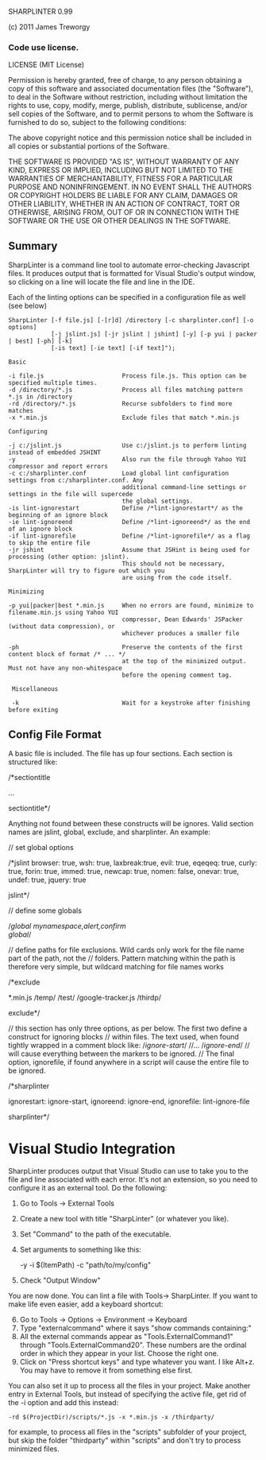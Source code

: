 SHARPLINTER 0.99

(c) 2011 James Treworgy

### Code use license.

LICENSE (MIT License)
 
Permission is hereby granted, free of charge, to any person obtaining
a copy of this software and associated documentation files (the
"Software"), to deal in the Software without restriction, including
without limitation the rights to use, copy, modify, merge, publish,
distribute, sublicense, and/or sell copies of the Software, and to
permit persons to whom the Software is furnished to do so, subject to
the following conditions:
 
The above copyright notice and this permission notice shall be
included in all copies or substantial portions of the Software.

THE SOFTWARE IS PROVIDED "AS IS", WITHOUT WARRANTY OF ANY KIND,
EXPRESS OR IMPLIED, INCLUDING BUT NOT LIMITED TO THE WARRANTIES OF
MERCHANTABILITY, FITNESS FOR A PARTICULAR PURPOSE AND
NONINFRINGEMENT. IN NO EVENT SHALL THE AUTHORS OR COPYRIGHT HOLDERS BE
LIABLE FOR ANY CLAIM, DAMAGES OR OTHER LIABILITY, WHETHER IN AN ACTION
OF CONTRACT, TORT OR OTHERWISE, ARISING FROM, OUT OF OR IN CONNECTION
WITH THE SOFTWARE OR THE USE OR OTHER DEALINGS IN THE SOFTWARE.

## Summary

SharpLinter is a command line tool to automate error-checking Javascript files. It produces output that is formatted for 
Visual Studio's output window, so clicking on a line will locate the file and line in the IDE.

Each of the linting options can be specified in a configuration file as well (see below)

    
    SharpLinter [-f file.js] [-[r]d] /directory [-c sharplinter.conf] [-o options]
                [-j jslint.js] [-jr jslint | jshint] [-y] [-p yui | packer | best] [-ph] [-k]
                [-is text] [-ie text] [-if text]");

    Basic

    -i file.js                      Process file.js. This option can be specified multiple times.
    -d /directory/*.js              Process all files matching pattern *.js in /directory
    -rd /directory/*.js             Recurse subfolders to find more matches  
    -x *.min.js                     Exclude files that match *.min.js

    Configuring
    
    -j c:/jslint.js                 Use c:/jslint.js to perform linting instead of embedded JSHINT   
    -y                              Also run the file through Yahoo YUI compressor and report errors
    -c c:/sharplinter.conf          Load global lint configuration settings from c:/sharplinter.conf. Any 
                                    additional command-line settings or settings in the file will supercede
                                    the global settings.
    -is lint-ignorestart            Define /*lint-ignorestart*/ as the beginning of an ignore block
    -ie lint-ignoreend              Define /*lint-ignoreend*/ as the end of an ignore block
    -if lint-ignorefile             Define /*lint-ignorefile*/ as a flag to skip the entire file
    -jr jshint                      Assume that JSHint is being used for processing (other option: jslint).
                                    This should not be necessary, SharpLinter will try to figure out which you 
                                    are using from the code itself.
    
    Minimizing 
    
    -p yui|packer|best *.min.js     When no errors are found, minimize to filename.min.js using Yahoo YUI
                                    compressor, Dean Edwards' JSPacker (without data compression), or
                                    whichever produces a smaller file
    
    -ph                             Preserve the contents of the first content block of format /* ... */
                                    at the top of the minimized output. Must not have any non-whitespace
                                    before the opening comment tag.
    
     Miscellaneous
  
     -k                             Wait for a keystroke after finishing before exiting


## Config File Format

A basic file is included. The file has up four sections. Each section is structured like:

/*sectiontitle

...

sectiontitle*/


Anything not found between these constructs will be ignores. Valid section names are jslint, global, exclude, and sharplinter. An example:

// set global options

/*jslint 
	browser: true, 
	wsh: true, 
	laxbreak:true,
	evil: true,
	eqeqeq: true,
	curly: true,
	forin: true,
	immed: true,
	newcap: true,
	nomen: false,
	onevar: true,
	undef: true,
	jquery: true
	
jslint*/

// define some globals 

/*global 
	mynamespace,alert,confirm	
global*/

// define paths for file exclusions. Wild cards only work for the file name part of the path, not the 
// folders. Pattern matching within the path is therefore very simple, but wildcard matching for file names works

/*exclude

*.min.js
/temp/
/test/
/google-tracker.js
/thirdp/

exclude*/

// this section has only three options, as per below. The first two define a construct for ignoring blocks
// within files. The text used, when found tightly wrapped in a comment block like:
   /*ignore-start*/
       //...
   /*ignore-end*/
// will cause everything between the markers to be ignored.
// The final option, ignorefile, if found anywhere in a script will cause the entire file to be ignored.

/*sharplinter

ignorestart: ignore-start,
ignoreend: ignore-end,
ignorefile: lint-ignore-file

sharplinter*/

# Visual Studio Integration

SharpLinter produces output that Visual Studio can use to take you to the file and line associated with each error. It's not an extension, so you need
to configure it as an external tool. Do the following:

1. Go to Tools -> External Tools
2. Create a new tool with title "SharpLinter" (or whatever you like).
3. Set "Command" to the path of the executable.
4. Set arguments to something like this:

    -y -i $(ItemPath) -c "path/to/my/config" 

5. Check "Output Window"

You are now done. You can lint a file with Tools-> SharpLinter. If you want to make life even easier, add a keyboard shortcut:

6. Go to Tools -> Options -> Environment -> Keyboard
7. Type "externalcommand" where it says "show commands containing:"
8. All the external commands appear as "Tools.ExternalCommand1" through "Tools.ExternalCommand20". These numbers are the ordinal order in which they appear in your list. Choose the right one.
9. Click on "Press shortcut keys" and type whatever you want. I like Alt+z. You may have to remove it from something else first.

You can also set it up to process all the files in your project. Make another entry in External Tools, but instead of specifying the active file, get rid of the -i option and add this instead:

    -rd $(ProjectDir)/scripts/*.js -x *.min.js -x /thirdparty/

for example, to process all files in the "scripts" subfolder of your project, but skip the folder "thirdparty" within "scripts" and don't try to process minimized files.

